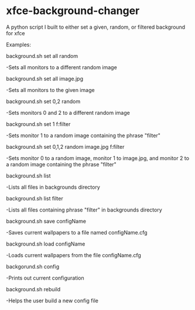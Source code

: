 # xfce-background-changer
A python script I built to either set a given, random, or filtered background for xfce

Examples:

background.sh set all random

-Sets all monitors to a different random image

background.sh set all image.jpg

-Sets all monitors to the given image

background.sh set 0,2 random

-Sets monitors 0 and 2 to a different random image

background.sh set 1 f:filter

-Sets monitor 1 to a random image containing the phrase "filter"

background.sh set 0,1,2 random image.jpg f:filter

-Sets monitor 0 to a random image, monitor 1 to image.jpg, and monitor 2 to a random image containing the phrase "filter"

background.sh list

-Lists all files in backgrounds directory

background.sh list filter

-Lists all files containing phrase "filter" in backgrounds directory

background.sh save configName

-Saves current wallpapers to a file named configName.cfg

background.sh load configName

-Loads current wallpapers from the file configName.cfg

backgorund.sh config

-Prints out current configuration

background.sh rebuild

-Helps the user build a new config file

